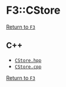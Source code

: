 # F3::CStore

[Return to `F3`](/docs/F3.md)

## C++

- [`CStore.hpp`](/c++/include/CStore.hpp)
- [`CStore.cpp`](/c++/source/CStore.cpp)

[Return to `F3`](/docs/F3.md)